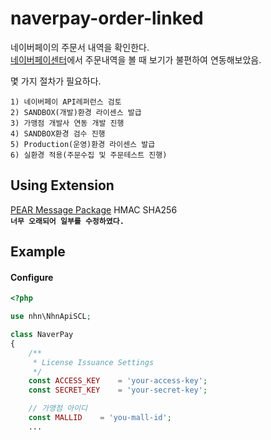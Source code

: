 # naverpay-order-linked  
네이버페이의 주문서 내역을 확인한다.  
[네이버페이센터](https://admin.pay.naver.com/)에서 주문내역을 볼 때 보기가 불편하여 연동해보았음.

몇 가지 절차가 필요하다.

`1) 네이버페이 API레퍼런스 검토`  
`2) SANDBOX(개발)환경 라이센스 발급`  
`3) 가맹점 개발사 연동 개발 진행`  
`4) SANDBOX환경 검수 진행`  
`5) Production(운영)환경 라이센스 발급`    
`6) 실환경 적용(주문수집 및 주문테스트 진행)`  

## Using Extension
[PEAR Message Package](https://pear.php.net/package/Message) HMAC SHA256  
**`너무 오래되어 일부를 수정하였다.`**

## Example
#### Configure
```php
<?php

use nhn\NhnApiSCL;

class NaverPay
{
    /**
     * License Issuance Settings
     */
    const ACCESS_KEY    = 'your-access-key';
    const SECRET_KEY    = 'your-secret-key';

    // 가맹점 아이디
    const MALLID    = 'you-mall-id';
    ...
```







